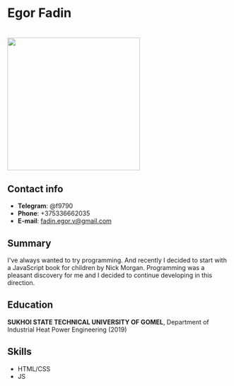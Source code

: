 # Egor Fadin
# <img src="https://sun9-8.userapi.com/9Ffa92SF1f4v6ar_CnCQRqeZX4RGNuM9sQkAsQ/uV54oEI1Myc.jpg" width="300"/> 
## Contact info
* **Telegram**: @f9790
* **Phone**: +375336662035
* **E-mail**: fadin.egor.v@gmail.com
## Summary 
I've always wanted to try programming. And recently I decided to start with a JavaScript book for children by Nick Morgan. Programming was a pleasant discovery for me and I decided to continue developing in this direction.
## Education 
**SUKHOI STATE TECHNICAL UNIVERSITY OF GOMEL**,
Department of Industrial Heat Power Engineering (2019)
## Skills
* HTML/CSS
* JS

